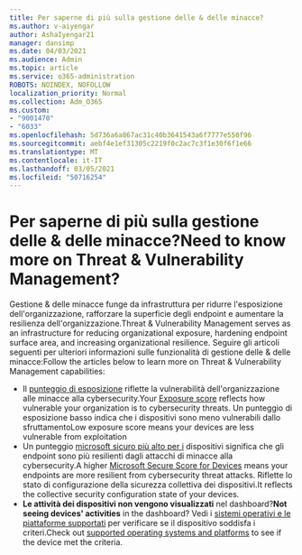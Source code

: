 ```yaml
---
title: Per saperne di più sulla gestione delle & delle minacce?
ms.author: v-aiyengar
author: AshaIyengar21
manager: dansimp
ms.date: 04/03/2021
ms.audience: Admin
ms.topic: article
ms.service: o365-administration
ROBOTS: NOINDEX, NOFOLLOW
localization_priority: Normal
ms.collection: Adm_O365
ms.custom:
- "9001470"
- "6033"
ms.openlocfilehash: 5d736a6a867ac31c40b3641543a6f7777e550f96
ms.sourcegitcommit: aebf4e1ef31305c2219f0c2ac7c3f1e30f6f1e66
ms.translationtype: MT
ms.contentlocale: it-IT
ms.lasthandoff: 03/05/2021
ms.locfileid: "50716254"
---
```

# <a name="need-to-know-more-on-threat--vulnerability-management"></a><span data-ttu-id="e2a27-102">Per saperne di più sulla gestione delle & delle minacce?</span><span class="sxs-lookup"><span data-stu-id="e2a27-102">Need to know more on Threat & Vulnerability Management?</span></span>

<span data-ttu-id="e2a27-103">Gestione & delle minacce funge da infrastruttura per ridurre l'esposizione dell'organizzazione, rafforzare la superficie degli endpoint e aumentare la resilienza dell'organizzazione.</span><span class="sxs-lookup"><span data-stu-id="e2a27-103">Threat & Vulnerability Management serves as an infrastructure for reducing organizational exposure, hardening endpoint surface area, and increasing organizational resilience.</span></span> <span data-ttu-id="e2a27-104">Seguire gli articoli seguenti per ulteriori informazioni sulle funzionalità di gestione delle & delle minacce:</span><span class="sxs-lookup"><span data-stu-id="e2a27-104">Follow the articles below to learn more on Threat & Vulnerability Management capabilities:</span></span>

- <span data-ttu-id="e2a27-105">Il [punteggio di esposizione](https://docs.microsoft.com/windows/security/threat-protection/microsoft-defender-atp/tvm-exposure-score) riflette la vulnerabilità dell'organizzazione alle minacce alla cybersecurity.</span><span class="sxs-lookup"><span data-stu-id="e2a27-105">Your [Exposure score](https://docs.microsoft.com/windows/security/threat-protection/microsoft-defender-atp/tvm-exposure-score) reflects how vulnerable your organization is to cybersecurity threats.</span></span> <span data-ttu-id="e2a27-106">Un punteggio di esposizione basso indica che i dispositivi sono meno vulnerabili dallo sfruttamento</span><span class="sxs-lookup"><span data-stu-id="e2a27-106">Low exposure score means your devices are less vulnerable from exploitation</span></span>
- <span data-ttu-id="e2a27-107">Un punteggio [microsoft sicuro più alto per i](https://docs.microsoft.com/windows/security/threat-protection/microsoft-defender-atp/tvm-microsoft-secure-score-devices) dispositivi significa che gli endpoint sono più resilienti dagli attacchi di minacce alla cybersecurity.</span><span class="sxs-lookup"><span data-stu-id="e2a27-107">A higher [Microsoft Secure Score for Devices](https://docs.microsoft.com/windows/security/threat-protection/microsoft-defender-atp/tvm-microsoft-secure-score-devices) means your endpoints are more resilient from cybersecurity threat attacks.</span></span> <span data-ttu-id="e2a27-108">Riflette lo stato di configurazione della sicurezza collettiva dei dispositivi.</span><span class="sxs-lookup"><span data-stu-id="e2a27-108">It reflects the collective security configuration state of your devices.</span></span>
- <span data-ttu-id="e2a27-109">**Le attività dei dispositivi non vengono visualizzati** nel dashboard?</span><span class="sxs-lookup"><span data-stu-id="e2a27-109">**Not seeing devices' activities** in the dashboard?</span></span> <span data-ttu-id="e2a27-110">Vedi i [sistemi operativi e le piattaforme supportati](https://docs.microsoft.com/windows/security/threat-protection/microsoft-defender-atp/tvm-supported-os) per verificare se il dispositivo soddisfa i criteri.</span><span class="sxs-lookup"><span data-stu-id="e2a27-110">Check out [supported operating systems and platforms](https://docs.microsoft.com/windows/security/threat-protection/microsoft-defender-atp/tvm-supported-os) to see if the device met the criteria.</span></span>
